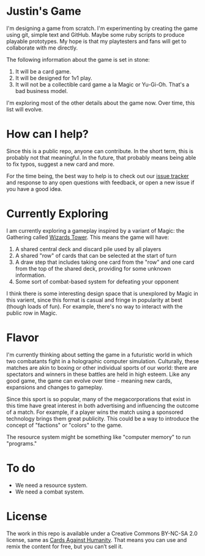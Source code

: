 # Justin's Game

I'm designing a game from scratch. I'm experimenting by creating the game using git, simple text and GitHub. Maybe some ruby scripts to produce playable prototypes. My hope is that my playtesters and fans will get to collaborate with me directly.

The following information about the game is set in stone:

1. It will be a card game.
2. It will be designed for 1v1 play.
3. It will not be a collectible card game a la Magic or Yu-Gi-Oh. That's a bad business model.

I'm exploring most of the other details about the game now. Over time, this list will evolve.

# How can I help?

Since this is a public repo, anyone can contribute. In the short term, this is probably not that meaningful. In the future, that probably means being able to fix typos, suggest a new card and more.

For the time being, the best way to help is to check out our [issue tracker](http://github.com/jburdeezy/game/issues) and response to any open questions with feedback, or open a new issue if you have a good idea.

# Currently Exploring

I am currently exploring a gameplay inspired by a variant of Magic: the Gathering called [Wizards Tower](http://www.wizards.com/magic/magazine/article.aspx?x=mtg/daily/feature/257b). This means the game will have:

1. A shared central deck and discard pile used by all players
2. A shared "row" of cards that can be selected at the start of turn
3. A draw step that includes taking one card from the "row" and one card from the top of the shared deck, providing for some unknown information.
4. Some sort of combat-based system for defeating your opponent

I think there is some interesting design space that is unexplored by Magic in this varient, since this format is casual and fringe in popularity at best (though loads of fun). For example, there's no way to interact with the public row in Magic.

# Flavor

I'm currently thinking about setting the game in a futuristic world in which two combatants fight in a holographic computer simulation. Culturally, these matches are akin to boxing or other individual sports of our world: there are spectators and winners in these battles are held in high esteem. Like any good game, the game can evolve over time - meaning new cards, expansions and changes to gameplay.

Since this sport is so popular, many of the megacorporations that exist in this time have great interest in both advertising and influencing the outcome of a match. For example, if a player wins the match using a sponsored technology brings them great publicity. This could be a way to introduce the concept of "factions" or "colors" to the game.

The resource system might be something like "computer memory" to run "programs."

# To do

- We need a resource system.
- We need a combat system.

# License

The work in this repo is available under a Creative Commons BY-NC-SA 2.0 license, same as [Cards Against Humanity](http://cardsagainsthumanity.com). That means you can use and remix the content for free, but you can’t sell it.